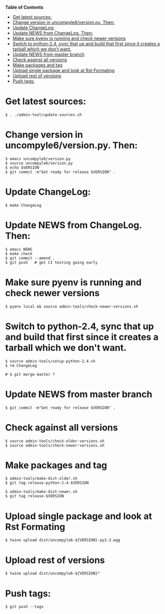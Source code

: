 <!-- markdown-toc start - Don't edit this section. Run M-x markdown-toc-refresh-toc -->
**Table of Contents**

- [Get latest sources:](#get-latest-sources)
- [Change version in uncompyle6/version.py. Then:](#change-version-in-uncompyle6versionpy-then)
- [Update ChangeLog:](#update-changelog)
- [Update NEWS from ChangeLog. Then:](#update-news-from-changelog-then)
- [Make sure pyenv is running and check newer versions](#make-sure-pyenv-is-running-and-check-newer-versions)
- [Switch to python-2.4, sync that up and build that first since it creates a tarball which we don't want.](#switch-to-python-24-sync-that-up-and-build-that-first-since-it-creates-a-tarball-which-we-dont-want)
- [Update NEWS from master branch](#update-news-from-master-branch)
- [Check against all versions](#check-against-all-versions)
- [Make packages and tag](#make-packages-and-tag)
- [Upload single package and look at Rst Formating](#upload-single-package-and-look-at-rst-formating)
- [Upload rest of versions](#upload-rest-of-versions)
- [Push tags:](#push-tags)

<!-- markdown-toc end -->
# Get latest sources:

    $ . ./admin-tool/update-sources.sh

# Change version in uncompyle6/version.py. Then:

	$ emacs uncompyle6/version.py
    $ source uncompyle6/version.py
    $ echo $VERSION
    $ git commit -m"Get ready for release $VERSION" .

# Update ChangeLog:

    $ make ChangeLog

#  Update NEWS from ChangeLog. Then:

	$ emacs NEWS
    $ make check
    $ git commit --amend .
    $ git push   # get CI testing going early

# Make sure pyenv is running and check newer versions

    $ pyenv local && source admin-tools/check-newer-versions.sh

# Switch to python-2.4, sync that up and build that first since it creates a tarball which we don't want.

    $ source admin-tools/setup-python-2.4.sh
    $ rm ChangeLog

    # $ git merge master ?

# Update NEWS from master branch

    $ git commit -m"Get ready for release $VERSION" .

# Check against all versions

    $ source admin-tools/check-older-versions.sh
    $ source admin-tools/check-newer-versions.sh

# Make packages and tag

    $ admin-tools/make-dist-older.sh
    $ git tag release-python-2.4-$VERSION

    $ admin-tools/make-dist-newer.sh
    $ git tag release-$VERSION

# Upload single package and look at Rst Formating

    $ twine upload dist/uncompyle6-${VERSION}-py3.3.egg

# Upload rest of versions

    $ twine upload dist/uncompyle6-${VERSION}*

# Push tags:

    $ git push --tags
